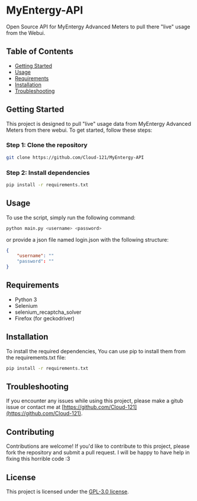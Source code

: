 **MyEntergy-API**
================

Open Source API for MyEntergy Advanced Meters to pull there "live" usage from the Webui.

**Table of Contents**
-----------------

* [Getting Started](#getting-started)
* [Usage](#usage)
* [Requirements](#requirements)
* [Installation](#installation)
* [Troubleshooting](#troubleshooting)

**Getting Started**
---------------

This project is designed to pull "live" usage data from MyEntergy Advanced Meters from there webui. To get started, follow these steps:

### Step 1: Clone the repository

```bash
git clone https://github.com/Cloud-121/MyEntergy-API
```

### Step 2: Install dependencies

```bash
pip install -r requirements.txt
```

**Usage**
-----

To use the script, simply run the following command:

```bash
python main.py <username> <password>
```
or provide a json file named login.json with the following structure:

```json
{
    "username": ""
    "password": ""
}
```

**Requirements**
------------

* Python 3
* Selenium
* selenium_recaptcha_solver
* Firefox (for geckodriver)

**Installation**
------------

To install the required dependencies, You can use pip to install them from the requirements.txt file:

```bash
pip install -r requirements.txt
```

**Troubleshooting**
----------------

If you encounter any issues while using this project, please make a gitub issue or contact me at [https://github.com/Cloud-121](https://github.com/Cloud-121).

**Contributing**
------------

Contributions are welcome! If you'd like to contribute to this project, please fork the repository and submit a pull request. I will be happy to have help in fixing this horrible code :3

**License**
-------

This project is licensed under the [GPL-3.0 license](LICENSE).
